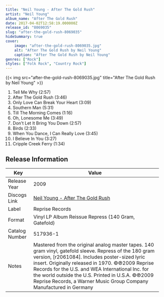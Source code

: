 ```yaml
---
title: "Neil Young - After The Gold Rush"
artist: "Neil Young"
album_name: "After The Gold Rush"
date: 2017-04-02T12:58:19.000000Z
release_id: "8069035"
slug: "after-the-gold-rush-8069035"
hideSummary: true
cover:
    image: "after-the-gold-rush-8069035.jpg"
    alt: "After The Gold Rush by Neil Young"
    caption: "After The Gold Rush by Neil Young"
genres: ["Rock"]
styles: ["Folk Rock", "Country Rock"]
---
```


{{< img src="after-the-gold-rush-8069035.jpg" title="After The Gold Rush by Neil Young" >}}

<!-- section break -->

1. Tell Me Why (2:57)
2. After The Gold Rush (3:46)
3. Only Love Can Break Your Heart (3:09)
4. Southern Man (5:31)
5. Till The Morning Comes (1:16)
6. Oh, Lonesome Me (3:49)
7. Don't Let It Bring You Down (2:57)
8. Birds (2:33)
9. When You Dance, I Can Really Love (3:45)
10. I Believe In You (3:27)
11. Cripple Creek Ferry (1:34)

<!-- section break -->





## Release Information
|  Key           | Value                                                |
| ---------------| ---------------------------------------------------- |
| Release Year   | 2009                                   |
| Discogs Link   | [Neil Young - After The Gold Rush](https://www.discogs.com/release/8069035-Neil-Young-After-The-Gold-Rush) |
| Label          | Reprise Records |
| Format         | Vinyl LP Album Reissue Repress (140 Gram, Gatefold) |
| Catalog Number | 517936-1 |
| Notes | Mastered from the original analog master tapes. 140 gram vinyl, gatefold sleeve. Repress of the 180 gram version, [r2061084]. Includes poster-sized lyric insert.  Originally released in 1970.  ©℗2009 Reprise Records for the U.S. and WEA International Inc. for the world outside the U.S. Printed in U.S.A.  ©℗2009 Reprise Records, a Warner Music Group Company Manufactured in Germany |